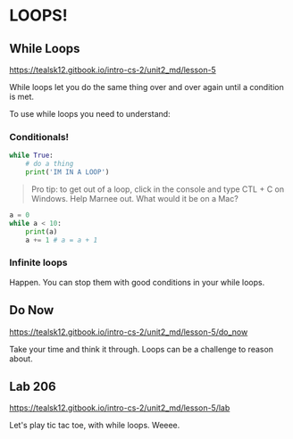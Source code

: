 # LOOPS!

## While Loops

https://tealsk12.gitbook.io/intro-cs-2/unit2_md/lesson-5

While loops let you do the same thing over and over again until a condition is met.

To use while loops you need to understand:

### Conditionals!

```python
while True:
    # do a thing
    print('IM IN A LOOP')
```

> Pro tip: to get out of a loop, click in the console and type CTL + C on Windows. Help Marnee out. What would it be on a Mac?

```python
a = 0
while a < 10:
    print(a)
    a += 1 # a = a + 1
```    

### Infinite loops

Happen. You can stop them with good conditions in your while loops.

## Do Now

https://tealsk12.gitbook.io/intro-cs-2/unit2_md/lesson-5/do_now

Take your time and think it through. Loops can be a challenge to reason about.

## Lab 206

https://tealsk12.gitbook.io/intro-cs-2/unit2_md/lesson-5/lab

Let's play tic tac toe, with while loops. Weeee.
